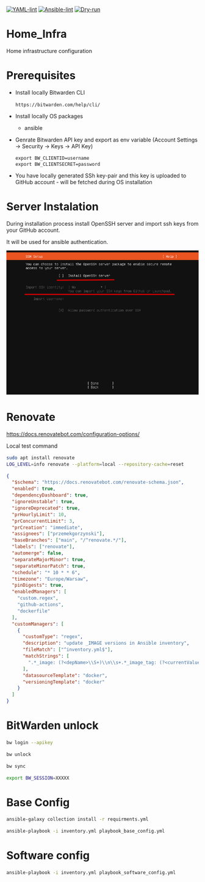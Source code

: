 [![YAML-lint](https://github.com/przemekgorzynski/Home_Infra/actions/workflows/yaml-lint.yml/badge.svg)](https://github.com/przemekgorzynski/Home_Infra/actions/workflows/yaml-lint.yml)
[![Ansible-lint](https://github.com/przemekgorzynski/Home_Infra/actions/workflows/ansible-lint.yml/badge.svg)](https://github.com/przemekgorzynski/Home_Infra/actions/workflows/ansible-lint.yml)
[![Dry-run](https://github.com/przemekgorzynski/Home_Infra/actions/workflows/dry-run.yml/badge.svg)](https://github.com/przemekgorzynski/Home_Infra/actions/workflows/dry-run.yml)
# Home_Infra
Home infrastructure configuration

# Prerequisites

- Install locally Bitwarden CLI

    `https://bitwarden.com/help/cli/`

- Install locally OS packages
    - ansible

- Genrate Bitwarden API key and export as env variable (Account Settings -> Security -> Keys -> API Key)
    ```
    export BW_CLIENTID=username
    export BW_CLIENTSECRET=password
    ```

- You have locally generated SSh key-pair and this key is uploaded to GitHub account - will be fetched during OS installation
# Server Instalation

During installation process install OpenSSH server and import ssh keys from your GitHub account. 

It will be used for ansible authentication.

<img src="docs/images/import_ssh.png" alt="alt text" width="600">

# Renovate

https://docs.renovatebot.com/configuration-options/

Local test command
```bash
sudo apt install renovate
LOG_LEVEL=info renovate --platform=local --repository-cache=reset
```

```json
{
  "$schema": "https://docs.renovatebot.com/renovate-schema.json",
  "enabled": true,
  "dependencyDashboard": true,
  "ignoreUnstable": true,
  "ignoreDeprecated": true,
  "prHourlyLimit": 10,
  "prConcurrentLimit": 3,
  "prCreation": "immediate",
  "assignees": ["przemekgorzynski"],
  "baseBranches": ["main", "/^renovate.*/"],
  "labels": ["renovate"],
  "automerge": false,
  "separateMajorMinor": true,
  "separateMinorPatch": true,
  "schedule": "* 10 * * 6",
  "timezone": "Europe/Warsaw",
  "pinDigests": true,
  "enabledManagers": [
    "custom.regex",
    "github-actions",
    "dockerfile"
  ],
  "customManagers": [
    {
      "customType": "regex",
      "description": "update _IMAGE versions in Ansible inventory",
      "fileMatch": ["^inventory.yml$"],
      "matchStrings": [
        ".*_image: (?<depName>\\S+)\\n\\s+.*_image_tag: (?<currentValue>\\S+)\\n\\s+image_digest: (?<currentDigest>sha256:[a-f0-9]+)"
      ],
      "datasourceTemplate": "docker",
      "versioningTemplate": "docker"
    }
  ]
}
```

# BitWarden unlock

```bash
bw login --apikey
```

```bash
bw unlock
```

```bash
bw sync
```

```bash
export BW_SESSION=XXXXX
```

# Base Config

```bash
ansible-galaxy collection install -r requirments.yml
```

```bash
ansible-playbook -i inventory.yml playbook_base_config.yml 
```

# Software config
```bash
ansible-playbook -i inventory.yml playbook_software_config.yml 
```
